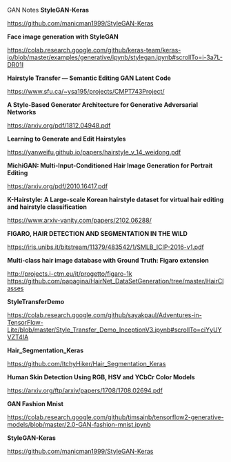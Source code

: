 
GAN Notes
**StyleGAN-Keras**

https://github.com/manicman1999/StyleGAN-Keras

**Face image generation with StyleGAN**

https://colab.research.google.com/github/keras-team/keras-io/blob/master/examples/generative/ipynb/stylegan.ipynb#scrollTo=i-3a7L-DR01I

**Hairstyle Transfer — Semantic Editing GAN Latent Code**

https://www.sfu.ca/~ysa195/projects/CMPT743Project/

**A Style-Based Generator Architecture for Generative Adversarial Networks**

https://arxiv.org/pdf/1812.04948.pdf

**Learning to Generate and Edit Hairstyles**

https://yanweifu.github.io/papers/hairstyle_v_14_weidong.pdf

**MichiGAN: Multi-Input-Conditioned Hair Image Generation for Portrait Editing**

https://arxiv.org/pdf/2010.16417.pdf

**K-Hairstyle: A Large-scale Korean hairstyle dataset for virtual hair editing and hairstyle classification**

https://www.arxiv-vanity.com/papers/2102.06288/

**FIGARO, HAIR DETECTION AND SEGMENTATION IN THE WILD**

https://iris.unibs.it/bitstream/11379/483542/1/SMLB_ICIP-2016-v1.pdf

**Multi-class hair image database with Ground Truth: Figaro extension**

http://projects.i-ctm.eu/it/progetto/figaro-1k
https://github.com/papagina/HairNet_DataSetGeneration/tree/master/HairClasses


**StyleTransferDemo**

https://colab.research.google.com/github/sayakpaul/Adventures-in-TensorFlow-Lite/blob/master/Style_Transfer_Demo_InceptionV3.ipynb#scrollTo=ciYyUYVZT4IA


**Hair_Segmentation_Keras**

https://github.com/ItchyHiker/Hair_Segmentation_Keras

**Human Skin Detection Using RGB, HSV and YCbCr Color Models**

https://arxiv.org/ftp/arxiv/papers/1708/1708.02694.pdf

**GAN Fashion Mnist**

https://colab.research.google.com/github/timsainb/tensorflow2-generative-models/blob/master/2.0-GAN-fashion-mnist.ipynb

**StyleGAN-Keras**

https://github.com/manicman1999/StyleGAN-Keras
